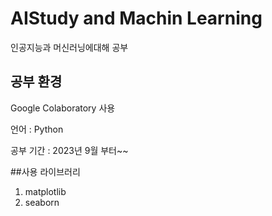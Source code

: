 # AIStudy and Machin Learning
인공지능과 머신러닝에대해 공부
## 공부 환경
Google Colaboratory 사용

언어 : Python

공부 기간 : 2023년 9월 부터~~

##사용 라이브러리 
1. matplotlib
2. seaborn
